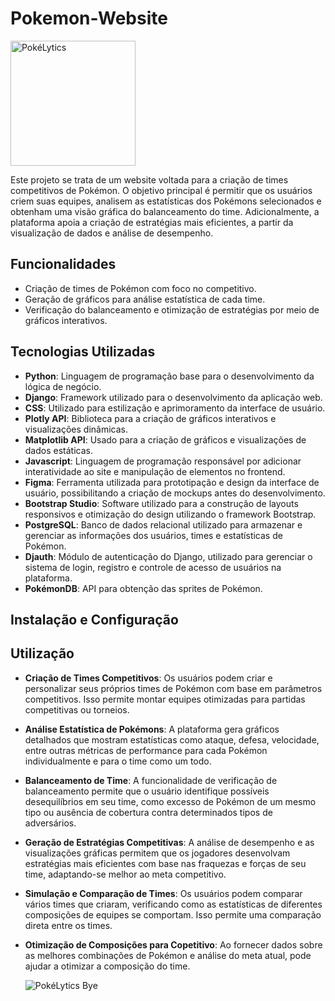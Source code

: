 # Pokemon-Website
<img src="https://github.com/user-attachments/assets/c0a8373a-2c3d-4526-a2d3-ffe2a9c2f9e2" alt="PokéLytics" width="200"/>

Este projeto se trata de um website voltada para a criação de times competitivos de Pokémon. O objetivo principal é permitir que os usuários criem suas equipes, analisem as estatísticas dos Pokémons selecionados e obtenham uma visão gráfica do balanceamento do time. Adicionalmente, a plataforma apoia a criação de estratégias mais eficientes, a partir da visualização de dados e análise de desempenho.

## Funcionalidades

- Criação de times de Pokémon com foco no competitivo.
- Geração de gráficos para análise estatística de cada time.
- Verificação do balanceamento e otimização de estratégias por meio de gráficos interativos.

## Tecnologias Utilizadas

- **Python**: Linguagem de programação base para o desenvolvimento da lógica de negócio.
- **Django**: Framework utilizado para o desenvolvimento da aplicação web.
- **CSS**: Utilizado para estilização e aprimoramento da interface de usuário.
- **Plotly API**: Biblioteca para a criação de gráficos interativos e visualizações dinâmicas.
- **Matplotlib API**: Usado para a criação de gráficos e visualizações de dados estáticas.
- **Javascript**: Linguagem de programação responsável por adicionar interatividade ao site e manipulação de elementos no frontend.
- **Figma**: Ferramenta utilizada para prototipação e design da interface de usuário, possibilitando a criação de mockups antes do desenvolvimento.
- **Bootstrap Studio**: Software utilizado para a construção de layouts responsivos e otimização do design utilizando o framework Bootstrap.
- **PostgreSQL**: Banco de dados relacional utilizado para armazenar e gerenciar as informações dos usuários, times e estatísticas de Pokémon.
- **Djauth**: Módulo de autenticação do Django, utilizado para gerenciar o sistema de login, registro e controle de acesso de usuários na plataforma.
- **PokémonDB**: API para obtenção das sprites de Pokémon.

## Instalação e Configuração

## Utilização

- **Criação de Times Competitivos**: Os usuários podem criar e personalizar seus próprios times de Pokémon com base em parâmetros competitivos. Isso permite montar equipes otimizadas para partidas competitivas ou torneios.
- **Análise Estatística de Pokémons**: A plataforma gera gráficos detalhados que mostram estatísticas como ataque, defesa, velocidade, entre outras métricas de performance para cada Pokémon individualmente e para o time como um todo.
- **Balanceamento de Time**: A funcionalidade de verificação de balanceamento permite que o usuário identifique possíveis desequilíbrios em seu time, como excesso de Pokémon de um mesmo tipo ou ausência de cobertura contra determinados tipos de adversários.
- **Geração de Estratégias Competitivas**: A análise de desempenho e as visualizações gráficas permitem que os jogadores desenvolvam estratégias mais eficientes com base nas fraquezas e forças de seu time, adaptando-se melhor ao meta competitivo.
- **Simulação e Comparação de Times**: Os usuários podem comparar vários times que criaram, verificando como as estatísticas de diferentes composições de equipes se comportam. Isso permite uma comparação direta entre os times.
- **Otimização de Composições para Copetitivo**: Ao fornecer dados sobre as melhores combinações de Pokémon e análise do meta atual, pode ajudar a otimizar a composição do time.

   <img src="https://github.com/user-attachments/assets/f820a4db-fdb7-4264-9c06-c0fb0d946600" alt="PokéLytics Bye" >

 
